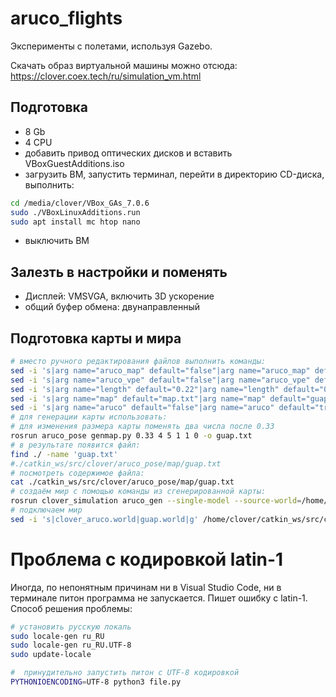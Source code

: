 # aruco_flights

Эксперименты с полетами, используя Gazebo.

Скачать образ виртуальной машины можно отсюда: https://clover.coex.tech/ru/simulation_vm.html

## Подготовка

 * 8 Gb
 * 4 CPU
 * добавить привод оптических дисков и вставить VBoxGuestAdditions.iso
 * загрузить ВМ, запустить терминал, перейти в директорию CD-диска, выполнить:

```bash
cd /media/clover/VBox_GAs_7.0.6
sudo ./VBoxLinuxAdditions.run
sudo apt install mc htop nano
```

 * выключить ВМ

## Залезть в настройки и поменять

 * Дисплей: VMSVGA, включить 3D ускорение
 * общий буфер обмена: двунаправленный

## Подготовка карты и мира

```bash
# вместо ручного редактирования файлов выполнить команды:
sed -i 's|arg name="aruco_map" default="false"|arg name="aruco_map" default="true"|g' /home/clover/catkin_ws/src/clover/clover/launch/aruco.launch
sed -i 's|arg name="aruco_vpe" default="false"|arg name="aruco_vpe" default="true"|g' /home/clover/catkin_ws/src/clover/clover/launch/aruco.launch
sed -i 's|arg name="length" default="0.22"|arg name="length" default="0.33"|g' /home/clover/catkin_ws/src/clover/clover/launch/aruco.launch
sed -i 's|arg name="map" default="map.txt"|arg name="map" default="guap.txt"|g' /home/clover/catkin_ws/src/clover/clover/launch/aruco.launch
sed -i 's|arg name="aruco" default="false"|arg name="aruco" default="true"|g' /home/clover/catkin_ws/src/clover/clover/launch/clover.launch
# для генерации карты использовать:
# для изменения размера карты поменять два числа после 0.33
rosrun aruco_pose genmap.py 0.33 4 5 1 1 0 -o guap.txt
# в результате появится файл:
find ./ -name 'guap.txt'
#./catkin_ws/src/clover/aruco_pose/map/guap.txt
# посмотреть содержимое файла:
cat ./catkin_ws/src/clover/aruco_pose/map/guap.txt
# создаём мир с помощью команды из сгенерированной карты:
rosrun clover_simulation aruco_gen --single-model --source-world=/home/clover/catkin_ws/src/clover/clover_simulation/resources/worlds/clover.world /home/clover/catkin_ws/src/clover/aruco_pose/map/guap.txt > /home/clover/catkin_ws/src/clover/clover_simulation/resources/worlds/guap.world
# подключаем мир
sed -i 's|clover_aruco.world|guap.world|g' /home/clover/catkin_ws/src/clover/clover_simulation/launch/simulator.launch
```

# Проблема с кодировкой latin-1

Иногда, по непонятным причинам ни в Visual Studio Code, ни в терминале питон программа не запускается. Пишет ошибку с latin-1. Способ решения проблемы:

```bash
# установить русскую локаль
sudo locale-gen ru_RU
sudo locale-gen ru_RU.UTF-8
sudo update-locale

#  принудительно запустить питон с UTF-8 кодировкой
PYTHONIOENCODING=UTF-8 python3 file.py
```
